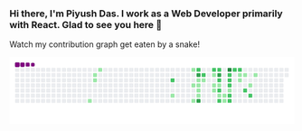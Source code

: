 ### Hi there, I'm Piyush Das. I work as a Web Developer primarily with React. Glad to see you here 👋


Watch my contribution graph get eaten by a snake!

![snake gif](https://raw.githubusercontent.com/coldpigli/SnakeEater/output/github-contribution-grid-snake.gif)

<!--
**coldpigli/coldpigli** is a ✨ _special_ ✨ repository because its `README.md` (this file) appears on your GitHub profile.

Here are some ideas to get you started:

- 🔭 I’m currently working on ...
- 🌱 I’m currently learning ...
- 👯 I’m looking to collaborate on ...
- 🤔 I’m looking for help with ...
- 💬 Ask me about ...
- 📫 How to reach me: ...
- 😄 Pronouns: ...
- ⚡ Fun fact: ...
-->
